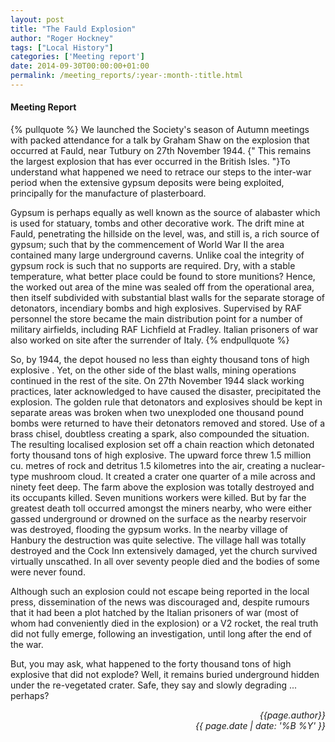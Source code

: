 ```yaml
---
layout: post
title: "The Fauld Explosion"
author: "Roger Hockney"
tags: ["Local History"] 
categories: ['Meeting report']
date: 2014-09-30T00:00:00+01:00
permalink: /meeting_reports/:year-:month-:title.html
---
```

#### Meeting Report ####

{% pullquote %}
We launched the Society's season of Autumn meetings with packed attendance for a talk by Graham Shaw on the explosion that occurred at Fauld, near Tutbury on 27th November 1944. {" This remains the largest explosion that has ever occurred in the British Isles. "}To understand what happened we need to retrace our steps to the inter-war period when the extensive gypsum deposits were being exploited, principally for the manufacture of plasterboard.
<!-- more -->
Gypsum is perhaps equally as well known as the source of alabaster which is used for statuary, tombs and other decorative work. The drift mine at Fauld, penetrating the hillside on the level, was, and still is, a rich source of gypsum; such that by the commencement of World War II the area contained many large underground caverns. Unlike coal the integrity of gypsum rock is such that no supports are required. Dry, with a stable temperature, what better place could be found to store munitions? Hence, the worked out area of the mine was sealed off from the operational area, then itself subdivided with substantial blast walls for the separate storage of detonators, incendiary bombs and high explosives. Supervised by RAF personnel the store became the main distribution point for a number of military airfields, including RAF Lichfield at Fradley. Italian prisoners of war also worked on site after the surrender of Italy.
{% endpullquote %}

So, by 1944, the depot housed no less than eighty thousand tons of high explosive . Yet, on the other side of the blast walls, mining operations continued in the rest of the site. On 27th November 1944 slack working practices, later acknowledged to have caused the disaster, precipitated the explosion. The golden rule that detonators and explosives should be kept in separate areas was broken when two unexploded one thousand pound bombs were returned to have their detonators removed and stored. Use of a brass chisel, doubtless creating a spark, also compounded the situation. The resulting localised explosion set off a chain reaction which detonated forty thousand tons of high explosive. The upward force threw 1.5 million cu. metres of rock and detritus 1.5 kilometres into the air, creating a nuclear-type mushroom cloud. It created a crater one quarter of a mile across and ninety feet deep. The farm above the explosion was totally destroyed and its occupants killed. Seven munitions workers were killed. But by far the greatest death toll occurred amongst the miners nearby, who were either gassed underground or drowned on the surface as the nearby reservoir was destroyed, flooding the gypsum works. In the nearby village of Hanbury the destruction was quite selective. The village hall was totally destroyed and the Cock Inn extensively damaged, yet the church survived virtually unscathed. In all over seventy people died and the bodies of some were never found.

Although such an explosion could not escape being reported in the local press, dissemination of the news was discouraged and, despite rumours that it had been a plot hatched by the Italian prisoners of war (most of whom had conveniently died in the explosion) or a V2 rocket, the real truth did not fully emerge, following an investigation, until long after the end of the war.

But, you may ask, what happened to the forty thousand tons of high explosive that did not explode? Well, it remains buried underground hidden under the re-vegetated crater. Safe, they say and slowly degrading ... perhaps?

<p align="right"><i> {{page.author}} <br> {{ page.date | date: '%B %Y' }} </i></p>

